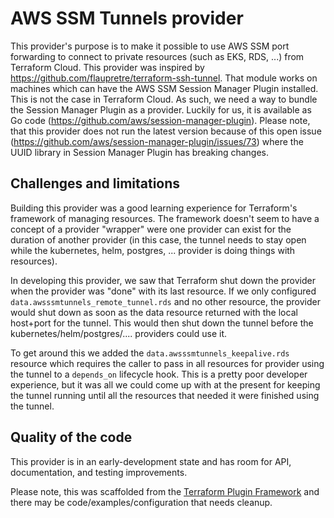 # AWS SSM Tunnels provider

This provider's purpose is to make it possible to use AWS SSM port forwarding to connect to private resources (such as EKS, RDS, ...) from Terraform Cloud. This provider was inspired by https://github.com/flaupretre/terraform-ssh-tunnel. That module works on machines which can have the AWS SSM Session Manager Plugin installed. This is not the case in Terraform Cloud. As such, we need a way to bundle the Session Manager Plugin as a provider. Luckily for us, it is available as Go code (https://github.com/aws/session-manager-plugin). Please note, that this provider does not run the latest version because of this open issue (https://github.com/aws/session-manager-plugin/issues/73) where the UUID library in Session Manager Plugin has breaking changes.

## Challenges and limitations

Building this provider was a good learning experience for Terraform's framework of managing resources. The framework doesn't seem to have a concept of a provider "wrapper" were one provider can exist for the duration of another provider (in this case, the tunnel needs to stay open while the kubernetes, helm, postgres, ... provider is doing things with resources).

In developing this provider, we saw that Terraform shut down the provider when the provider was "done" with its last resource. If we only configured `data.awsssmtunnels_remote_tunnel.rds` and no other resource, the provider would shut down as soon as the data resource returned with the local host+port for the tunnel. This would then shut down the tunnel before the kubernetes/helm/postgres/.... providers could use it.

To get around this we added the `data.awsssmtunnels_keepalive.rds` resource which requires the caller to pass in all resources for provider using the tunnel to a `depends_on` lifecycle hook. This is a pretty poor developer experience, but it was all we could come up with at the present for keeping the tunnel running until all the resources that needed it were finished using the tunnel.

## Quality of the code

This provider is in an early-development state and has room for API, documentation, and testing improvements.

Please note, this was scaffolded from the [Terraform Plugin Framework](https://github.com/hashicorp/terraform-plugin-framework) and there may be code/examples/configuration that needs cleanup.
